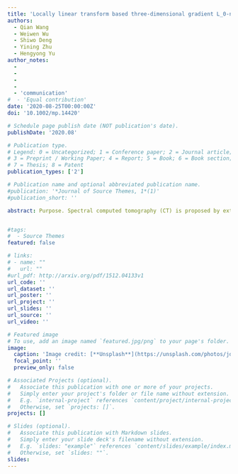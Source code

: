 ```yaml
---
title: 'Locally linear transform based three-dimensional gradient L_0-norm minimization for spectral CT reconstruction'
authors:
  - Qian Wang
  - Weiwen Wu
  - Shiwo Deng
  - Yining Zhu
  - Hengyong Yu
author_notes:
  - 
  - 
  - 
  - 
  - 'communication'
#  - 'Equal contribution'
date: '2020-08-25T00:00:00Z'
doi: '10.1002/mp.14420'

# Schedule page publish date (NOT publication's date).
publishDate: '2020.08'

# Publication type.
# Legend: 0 = Uncategorized; 1 = Conference paper; 2 = Journal article;
# 3 = Preprint / Working Paper; 4 = Report; 5 = Book; 6 = Book section;
# 7 = Thesis; 8 = Patent
publication_types: ['2']

# Publication name and optional abbreviated publication name.
#publication: '*Journal of Source Themes, 1*(1)'
#publication_short: ''

abstract: Purpose. Spectral computed tomography (CT) is proposed by extending the conventional CT along the energy dimension. One newly implementation is to employ an energy-discriminating photon counting detector (PCD), which can distinguish photon energy and divide a whole x-ray spectrum into several energy bins with appropriate post-processing steps. The state-of-the-art PCD-based spectral CT has superior energy resolution and material distinguishability, and it further has a great potential in both medical and industrial applications. To improve the reconstruction quality and decomposition accuracy, in this work, we propose an optimization-based spectral CT reconstruction method with an innovational sparsity constraint. Methods. We first employ a locally linear transform to the reconstructed channel images, and the structural similarity along the spectral dimension is effectively converted to a one-dimensional (1D) gradient sparsity. Then, combining the prior knowledge of piecewise constant in the spatial domain (e.g., a two-dimensional (2D) gradient sparsity feature), we unify both spectral and spatial dimensions and establish a joint three-dimensional (3D) gradient sparsity. In addition, we use the L0-norm to measure the proposed sparsity and incorporate it as a smoothness constraint to concretize a general optimization framework. Furthermore, we develop the corresponding iterative algorithm to solve the optimization problem.Results. Both visual results and quantitative indexes of numerical simulations and phantom experiments demonstrate the proposed method outperform the conventional filtered backprojection (FBP), total variation (TV), 2D L0 -norm (L0 ), and TV with low rank (TVLR)-based methods. From the image and ROI comparisons, we find the proposed method performs well in noise suppression, detail maintenance, and decomposition accuracy. However, the FBP suffers severe noise, the TV and L0 are difficult to work consistently among different energy bins, and the TVLR fails to avoid gray value shift. The image quality assessments, such as peak signal-to-noise ratio (PSNR), normal mean absolute deviation (NMAD). and structural similarity (SSIM), also consistently indicate the proposed method can effectively removing noise and keeping fine structures in both channel-wise reconstructions and material decompositions.Conclusions. By employing a locally linear transform, the structural similarity among spectral channel images is converted to a 1D gradient sparsity and the gray value shift is effectively avoided when the difference measurement is minimized. The 3D L0 -norm jointly and uniformly measures the gradient sparsity in both spectral and spatial dimensions. The cooperation of locally linear transform and 3D L0 -norm well reinforces the global sparse features and keeps the correlation along spectral dimension without bringing gray-value distortions. The corresponding constraint optimization model is fast and stably solved by using an alternative direction technique. Both numerical simulations and phantom experiments confirm the superior performance of the proposed method in noise suppression, structure maintenance, and accurate decomposition.


#tags:
#  - Source Themes
featured: false

# links:
# - name: ""
#   url: ""
#url_pdf: http://arxiv.org/pdf/1512.04133v1
url_code: ''
url_dataset: ''
url_poster: ''
url_project: ''
url_slides: ''
url_source: ''
url_video: ''

# Featured image
# To use, add an image named `featured.jpg/png` to your page's folder.
image:
  caption: 'Image credit: [**Unsplash**](https://unsplash.com/photos/jdD8gXaTZsc)'
  focal_point: ''
  preview_only: false

# Associated Projects (optional).
#   Associate this publication with one or more of your projects.
#   Simply enter your project's folder or file name without extension.
#   E.g. `internal-project` references `content/project/internal-project/index.md`.
#   Otherwise, set `projects: []`.
projects: []

# Slides (optional).
#   Associate this publication with Markdown slides.
#   Simply enter your slide deck's filename without extension.
#   E.g. `slides: "example"` references `content/slides/example/index.md`.
#   Otherwise, set `slides: ""`.
slides:
---
```

